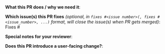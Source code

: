 <!--  Thanks for sending a pull request!  Here are some tips for you:

1. If this is your first time sending a pull request, please read our contributing guidelines: https://github.com/OWNER/PROJECT/blob/master/CONTRIBUTING.md
2. Make sure *all* commits in a pull request have the DCO signoff message. Without a DCO signoff, we can't review and merge your pull request due to legal reasons. Check the contributing guidelines for more information about DCO and how to sign commits: https://github.com/OWNER/PROJECT/blob/master/CONTRIBUTING.md#certificate-of-origin
3. If the PR is unfinished, see how to mark it: https://git.k8s.io/community/contributors/guide/pull-requests.md#marking-unfinished-pull-requests
-->

**What this PR does / why we need it**:

**Which issue(s) this PR fixes** *(optional, in `fixes #<issue number>(, fixes #<issue_number>, ...)` format, will close the issue(s) when PR gets merged)*:
Fixes #

**Special notes for your reviewer**:

**Does this PR introduce a user-facing change?**:
<!--  Write your release note:
1. Enter your extended release note in the below block. If the PR requires additional action from users switching to the new release, include the string "action required".
2. If no release note is required, just write "NONE".
-->
```release-note
```
